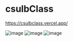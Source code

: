 # csulbClass
https://csulbclass.vercel.app/


![image](https://github.com/oviozz/csulbClass/assets/42685801/2e6bc954-450a-4c5b-82df-b829069ef055)
![image](https://github.com/oviozz/csulbClass/assets/42685801/e03612bf-1505-40d9-bd66-df6a97cbe5b3)
![image](https://github.com/oviozz/csulbClass/assets/42685801/dc88a5fc-f8ce-4e16-8045-9ad8d24b023e)
